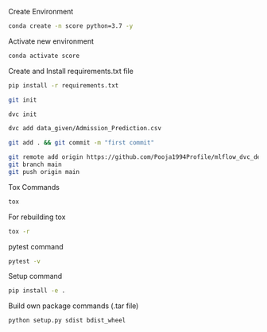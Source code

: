 Create Environment
```bash
conda create -n score python=3.7 -y
```

Activate new environment
```bash
conda activate score
```

Create and Install requirements.txt file  
```bash
pip install -r requirements.txt
```
```bash
git init
```

```bash
dvc init 
```

```bash
dvc add data_given/Admission_Prediction.csv
```

```bash
git add . && git commit -m "first commit"
```

```bash
git remote add origin https://github.com/Pooja1994Profile/mlflow_dvc_demo.git
git branch main
git push origin main
```
Tox Commands
```bash
tox
```
For rebuilding tox
```bash
tox -r
```

pytest command
```bash
pytest -v
```

Setup command
```bash
pip install -e .
```

Build own package commands (.tar file)
```bash
python setup.py sdist bdist_wheel
```